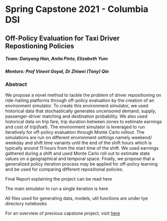 # Spring Capstone 2021 - Columbia DSI 
## Off-Policy Evaluation for Taxi Driver Repostioning Policies



##### Team: Danyang Han, Anita Pinto, Elizabeth Yum
##### Mentors: Prof Vineet Goyal, Dr Zhiwei (Tony) Qin

### Abstract



We propose a novel method to tackle the problem of driver repositioning on ride-hailing platforms through off-policy evaluation by the creation of an environment simulator. To create this environment simulator, we used historical data that stochastically generates uncensored demand, supply, passenger-driver matching and destination probability. We also used historical data on trip fare, trip duration between zones to estimate earnings and cost of trip(fuel). The environment simulator is leveraged to run iteratively for off-policy evaluation through Monte Carlo rollout. The simulations are run on different environment settings namely weekend/ weekday and shift time variants until the end of the shift hours which is typically around 11 hours from the start time of the shift. We used earnings gathered during a shift and used Monte Carlo roll out to estimate state values on a geographical and temporal space. Finally, we propose that a generalized policy iteration process may be applied for off-policy learning and be used for comparing different repositional policies.


Final Report explaining the project can be read here 

The main simulator to run a single iteration is here 

All files used for generating data, models, util functions are under tye directory notebooks

For an overview of previous capstone project, visit <a href = "https://github.com/skyetim/didi-vehicle-repositioning-strategy"> here </a>
